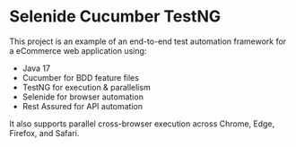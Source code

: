 # Selenide Cucumber TestNG

This project is an example of an end-to-end test automation framework for a eCommerce web application using:

* Java 17
* Cucumber for BDD feature files
* TestNG for execution & parallelism
* Selenide for browser automation
* Rest Assured for API automation

It also supports parallel cross-browser execution across Chrome, Edge, Firefox, and Safari.

